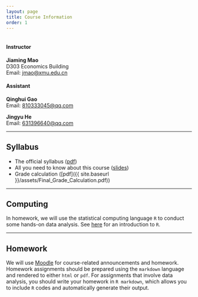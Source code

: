 ```yaml
---
layout: page
title: Course Information
order: 1
---
```

<p style="height: 1px"></p>

#### Instructor
**Jiaming Mao**<br>
D303 Economics Building<br>
Email: <jmao@xmu.edu.cn>

#### Assistant
**Qinghui Gao**<br>
Email: <810333045@qq.com>

**Jingyu He**<br>
Email: <631396640@qq.com>

---

## Syllabus
- The official syllabus ([pdf](https://l.xmu.edu.cn/course/view.php?id=921))
- All you need to know about this course ([slides](http://htmlpreview.github.io/?https://github.com/jiamingmao/principles-of-economics/blob/master/Course%20Info/courseinfo.html))
- Grade calculation ([pdf]({{ site.baseurl }}/assets/Final_Grade_Calculation.pdf))

---

## Computing

In homework, we will use the statistical computing language `R` to conduct some hands-on data analysis. See [here](../Software) for an introduction to `R`.

---

## Homework

We will use [Moodle](https://l.xmu.edu.cn/course/view.php?id=921) for course-related announcements and homework. Homework assignments should be prepared using the `markdown` language and rendered to either `html` or `pdf`. For assignments that involve data analysis, you should write your homework in `R markdown`, which allows you to include `R` codes and automatically generate their output.
